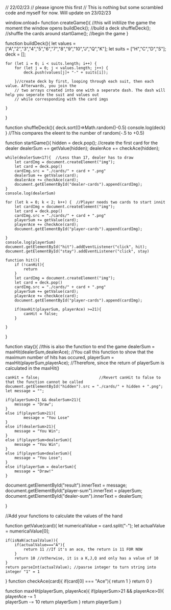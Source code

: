 // 22/02/23
// please ignore this first
// This is nothing but some scrambled code and myself for now. Will update on 23/02/23

window.onload= function createGame(){ //this will initilize the game the moment the window opens
buildDeck(); //build a deck
shuffleDeck(); //shuffle the cards around
startGame(); //begin the game
}

function buildDeck(){
let values = ["A","2","3","4","5","6","7","8","9","10","J","Q","K"];
let suits = ["H","C","D","S"];
deck = [];

    for (let i = 0; i < suits.length; i++) {
        for (let j = 0; j < values.length; j++) {
            deck.push(values[j]+ "-" + suits[i]);

        }//create deck by first, looping through each suit, then each value. Afterwards, you join the
        // two arrays created into one with a seperate dash. The dash will help you seperate the suit and values out
        // while corresponding with the card imgs

    }

}

function shuffleDeck(){
deck.sort(()=>Math.random()-0.5)
console.log(deck)
}
//This compares the eleent to the number of random(-.5 to +0.5)

function startGame(){
hidden = deck.pop(); //create the first card for the dealer
dealerSum += getValue(hidden);
dealerAce += checkAce(hidden);

    while(dealerSum<17){  //Less than 17, dealer has to draw
        let cardImg = document.createElement("img");
        let card = deck.pop()
        cardImg.src = "./cards/" + card + ".png"
        dealerSum += getValue(card);
        dealerAce += checkAce(card);
        document.getElementById("dealer-cards").append(cardImg);
    }
    console.log(dealerSum)

    for (let k = 0; k < 2; k++) {  //Player needs two cards to start innit
        let cardImg = document.createElement("img");
        let card = deck.pop()
        cardImg.src = "./cards/" + card + ".png"
        playerSum += getValue(card);
        playerAce += checkAce(card);
        document.getElementById("player-cards").append(cardImg);

    }
    console.log(playerSum)
    document.getElementById("hit").addEventListener("click", hit);
    document.getElementById("stay").addEventListener("click", stay)

    function hit(){
        if (!canHit){
            return
        }
        let cardImg = document.createElement("img");
        let card = deck.pop()
        cardImg.src = "./cards/" + card + ".png"
        playerSum += getValue(card);
        playerAce += checkAce(card);
        document.getElementById("player-cards").append(cardImg);

        if(maxHit(playerSum, playerAce) >=21){
            canHit = false;
        }

    }

}

function stay(){ //this is also the function to end the game
dealerSum = maxHit(dealerSum,dealerAce); //You call this function to show that the maximum number of hits has occured,
playerSum = maxHit(playerSum,playerAce); //Therefore, since the return of playerSum is calculated in the maxHit()

    canHit = false;                          //Revert canHit to false to that the function cannot be called
    document.getElementById("hidden").src = "./cards/" + hidden + ".png";
    let message = "";

    if(playerSum>21 && dealerSum>21){
        message = "Draw";
    }
    else if(playerSum>21){
            message = "You Lose"
    }
    else if(dealerSum>21){
        message = "You Win";
    }
    else if(playerSum>dealerSum){
        message = "You Win";
    }
    else if(playerSum<dealerSum){
        message = "You Lose";
    }
    else if(playerSum = dealerSum){
        message = "Draw!"
    }

document.getElementById("result").innerText = message;
document.getElementById("player-sum").innerText = playerSum;
document.getElementById("dealer-sum").innerText = dealerSum;

}

//Add your functions to calculate the values of the hand

function getValue(card){
let numericalValue = card.split("-");
let actualValue = numericalValue[0];

    if(isNaN(actualValue)){
        if(actualValue==="A"){
            return 11 //If it's an ace, the return is 11 FOR NOW
        }
        return 10 //otherwise, it is a K,J,Q and only has a value of 10
    }
    return parseInt(actualValue); //pasrse integer to turn string into integer "1" = 1

}
function checkAce(card){
if(card[0] === "Ace"){
return 1
}
return 0
}

function maxHit(playerSum, playerAce){
if(playerSum>21 && playerAce>0){
playerAce -= 1  
 playerSum -= 10
return playerSum
}
return playerSum
}
